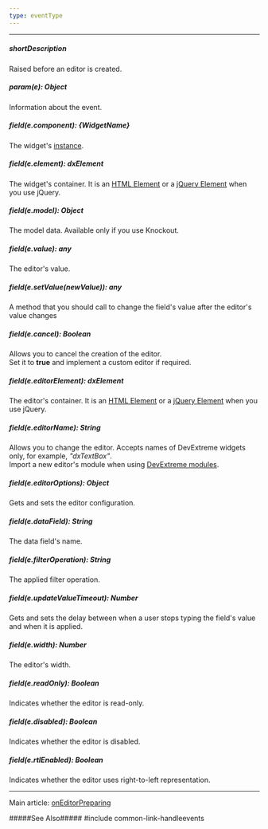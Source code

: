 ```yaml
---
type: eventType
---
```

---
##### shortDescription
Raised before an editor is created.

##### param(e): Object
Information about the event.

##### field(e.component): {WidgetName}
The widget's [instance](/api-reference/10%20UI%20Widgets/Component/3%20Methods/instance().md '/Documentation/ApiReference/UI_Widgets/dxFilterBuilder/Methods/#instance').

##### field(e.element): dxElement
The widget's container. It is an [HTML Element](https://developer.mozilla.org/en-US/docs/Web/API/HTMLElement) or a [jQuery Element](https://api.jquery.com/Types/#jQuery) when you use jQuery.

##### field(e.model): Object
The model data. Available only if you use Knockout.

##### field(e.value): any
The editor's value.

##### field(e.setValue(newValue)): any
A method that you should call to change the field's value after the editor's value changes

##### field(e.cancel): Boolean
Allows you to cancel the creation of the editor.    
Set it to **true** and implement a custom editor if required.

##### field(e.editorElement): dxElement
The editor's container. It is an [HTML Element](https://developer.mozilla.org/en-US/docs/Web/API/HTMLElement) or a [jQuery Element](https://api.jquery.com/Types/#jQuery) when you use jQuery.

##### field(e.editorName): String
Allows you to change the editor. Accepts names of DevExtreme widgets only, for example, *"dxTextBox"*.      
Import a new editor's module when using [DevExtreme modules](/concepts/Common/30%20Modularity '/Documentation/Guide/Common/Modularity/').

##### field(e.editorOptions): Object
Gets and sets the editor configuration.

##### field(e.dataField): String
The data field's name.

##### field(e.filterOperation): String
The applied filter operation.

##### field(e.updateValueTimeout): Number
Gets and sets the delay between when a user stops typing the field's value and when it is applied.

##### field(e.width): Number
The editor's width.

##### field(e.readOnly): Boolean
Indicates whether the editor is read-only.

##### field(e.disabled): Boolean
Indicates whether the editor is disabled.

##### field(e.rtlEnabled): Boolean
Indicates whether the editor uses right-to-left representation.

---
Main article: [onEditorPreparing](/api-reference/10%20UI%20Widgets/dxFilterBuilder/1%20Configuration/onEditorPreparing.md '/Documentation/ApiReference/UI_Widgets/dxFilterBuilder/Configuration/#onEditorPreparing')

#####See Also#####
#include common-link-handleevents